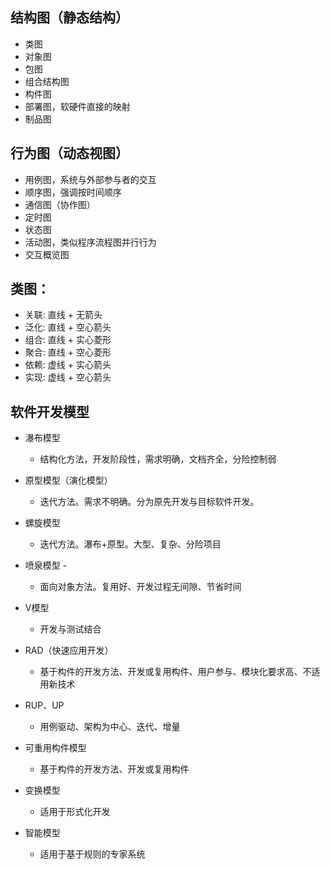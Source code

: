

## 结构图（静态结构）
- 类图
- 对象图
- 包图
- 组合结构图
- 构件图
- 部署图，软硬件直接的映射
- 制品图

## 行为图（动态视图）
- 用例图，系统与外部参与者的交互
- 顺序图，强调按时间顺序
- 通信图（协作图）
- 定时图
- 状态图
- 活动图，类似程序流程图并行行为
- 交互概览图


## 类图：
- 关联: 直线 + 无箭头
- 泛化: 直线 + 空心箭头
- 组合: 直线 + 实心菱形
- 聚合: 直线 + 空心菱形
- 依赖: 虚线 + 实心箭头
- 实现: 虚线 + 空心箭头


## 软件开发模型
- 瀑布模型				
    - 结构化方法，开发阶段性，需求明确，文档齐全，分险控制弱
- 原型模型（演化模型）	
    - 迭代方法。需求不明确。分为原先开发与目标软件开发。
- 螺旋模型				
    - 迭代方法。瀑布+原型。大型、复杂、分险项目
- 喷泉模型				-
    - 面向对象方法。复用好、开发过程无间隙、节省时间
- V模型				
    - 开发与测试结合
- RAD（快速应用开发）	
    - 基于构件的开发方法、开发或复用构件、用户参与、模块化要求高、不适用新技术
- RUP、UP				
    - 用例驱动、架构为中心、迭代、增量
- 可重用构件模型			
    - 基于构件的开发方法、开发或复用构件				

- 变换模型				
    - 适用于形式化开发
- 智能模型				
    - 适用于基于规则的专家系统
